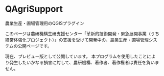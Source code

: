 # QAgriSupport
農業生産・圃場管理用のQGISプラグイン

このページは農研機構生研支援センター「革新的技術開発・緊急展開事業（うち経営体強化プロジェクト）」の支援を受けて開発中の、農業生産・圃場管理システムの公開ページです。

現在、プレビュー版として公開しています。
本プログラムを使用したことにより発生したいかなる損害に対して、農研機構、著作者、著作権者は責任を負いません。
